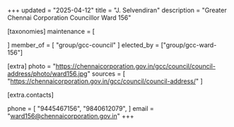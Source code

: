 +++
updated = "2025-04-12"
title = "J. Selvendiran"
description = "Greater Chennai Corporation Councillor Ward 156"

[taxonomies]
maintenance = [

]
member_of = [
    "group/gcc-council"
]
elected_by = ["group/gcc-ward-156"]

[extra]
photo = "https://chennaicorporation.gov.in/gcc/council/council-address/photo/ward156.jpg"
sources = [
    "https://chennaicorporation.gov.in/gcc/council/council-address/"
]

[extra.contacts]

phone = [
    "9445467156",
    "9840612079",
    ]
email = "ward156@chennaicorporation.gov.in"
+++
